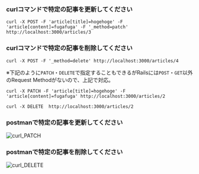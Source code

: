 ### curlコマンドで特定の記事を更新してください  
```
curl -X POST -F 'article[title]=hogehoge' -F 'article[content]=fugafuga' -F '_method=patch' http://localhost:3000/articles/3
```

### curlコマンドで特定の記事を削除してください  
```
curl -X POST -F '_method=delete' http://localhost:3000/articles/4 
```  

※下記のように`PATCH`・`DELETE`で指定することもできるがRailsには`POST`・`GET`以外のRequest Methodがないので、上記で対応。

```
curl -X PATCH -F 'article[title]=hogehoge' -F 'article[content]=fugafuga' http://localhost:3000/articles/2  

curl -X DELETE  http://localhost:3000/articles/2
```

### postmanで特定の記事を更新してください  
![curl_PATCH](https://gyazo.com/8372d98ab03201679253d8dabee96a23.png)  

### postmanで特定の記事を削除してください  
![curl_DELETE](https://gyazo.com/6f8071964ea5de723dd675719aa21177.png)